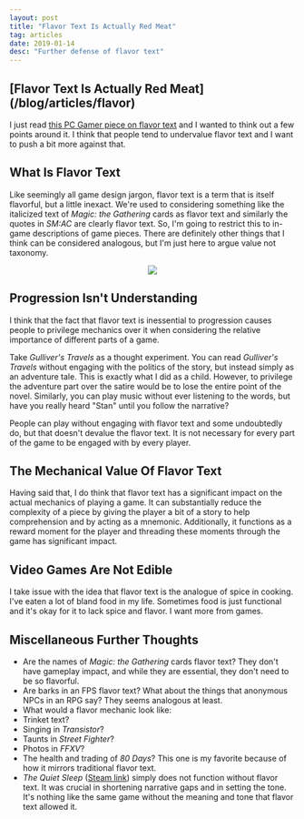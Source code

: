 ```yaml
---
layout: post
title: "Flavor Text Is Actually Red Meat"
tag: articles
date: 2019-01-14
desc: "Further defense of flavor text"
---
```

<h2>[Flavor Text Is Actually Red Meat](/blog/articles/flavor)</h2>

I just read [this PC Gamer piece on flavor text](https://www.pcgamer.com/the-art-of-flavour-text/) and I wanted to think out a few points around it. I think that people tend to undervalue flavor text and I want to push a bit more against that.

## What Is Flavor Text

Like seemingly all game design jargon, flavor text is a term that is itself flavorful, but a little inexact. We're used to considering something like the italicized text of *Magic: the Gathering* cards as flavor text and similarly the quotes in *SM:AC* are clearly flavor text. So, I'm going to restrict this to in-game descriptions of game pieces. There are definitely other things that I think can be considered analogous, but I'm just here to argue value not taxonomy.

<p style="text-align:center;"><img src="/blogImages/rancor.jpg" />

## Progression Isn't Understanding

I think that the fact that flavor text is inessential to progression causes people to privilege mechanics over it when considering the relative importance of different parts of a game.


Take *Gulliver's Travels* as a thought experiment. You can read *Gulliver's Travels* without engaging with the politics of the story, but instead simply as an adventure tale. This is exactly what I did as a child. However, to privilege the adventure part over the satire would be to lose the entire point of the novel. Similarly, you can play music without ever listening to the words, but have you really heard "Stan" until you follow the narrative?


People can play without engaging with flavor text and some undoubtedly do, but that doesn't devalue the flavor text. It is not necessary for every part of the game to be engaged with by every player.

## The Mechanical Value Of Flavor Text

Having said that, I do think that flavor text has a significant impact on the actual mechanics of playing a game. It can substantially reduce the complexity of a piece by giving the player a bit of a story to help comprehension and by acting as a mnemonic. Additionally, it functions as a reward moment for the player and threading these moments through the game has significant impact.

## Video Games Are Not Edible

I take issue with the idea that flavor text is the analogue of spice in cooking. I've eaten a lot of bland food in my life. Sometimes food is just functional and it's okay for it to lack spice and flavor. I want more from games.

## Miscellaneous Further Thoughts
- Are the names of *Magic: the Gathering* cards flavor text? They don't have gameplay impact, and while they are essential, they don't need to be so flavorful.
- Are barks in an FPS flavor text? What about the things that anonymous NPCs in an RPG say? They seems analogous at least.
    <li>What would a flavor mechanic look like:
- Trinket text?
- Singing in *Transistor*?
- Taunts in *Street Fighter*?
- Photos in *FFXV*?
- The health and trading of *80 Days*? This one is my favorite because of how it mirrors traditional flavor text.
    </li>
- *The Quiet Sleep* ([Steam link](http://store.steampowered.com/app/724510/The_Quiet_Sleep)) simply does not function without flavor text. It was crucial in shortening narrative gaps and in setting the tone. It's nothing like the same game without the meaning and tone that flavor text allowed it.


